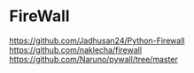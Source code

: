 # FireWall
https://github.com/Jadhusan24/Python-Firewall
https://github.com/naklecha/firewall
https://github.com/Naruno/pywall/tree/master
